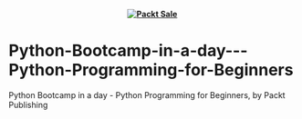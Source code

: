 
<b><p align='center'>[![Packt Sale](https://static.packt-cdn.com/assets/images/packt+events/Improve_UX.png)](https://packt.link/algotradingpython)</p></b> 

# Python-Bootcamp-in-a-day---Python-Programming-for-Beginners
Python Bootcamp in a day - Python Programming for Beginners, by Packt Publishing
